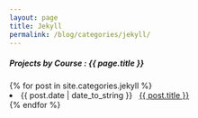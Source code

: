 ```yaml
---
layout: page
title: Jekyll
permalink: /blog/categories/jekyll/
---
```


<h5> Projects by Course : {{ page.title }} </h5>

<div class="row">
{% for post in site.categories.jekyll %}
 <li class="card blog-post"><span>{{ post.date | date_to_string }}</span> &nbsp; <a href="{{ post.url }}">{{ post.title }}</a></li>
{% endfor %}
</div>